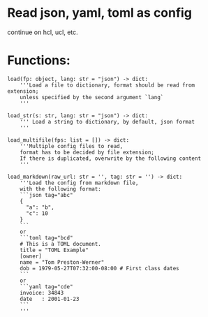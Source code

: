 
# Read json, yaml, toml as config

continue on hcl, ucl, etc.

# Functions:
```
load(fp: object, lang: str = "json") -> dict:
    '''Load a file to dictionary, format should be read from extension;
    unless specified by the second argument `lang`
    '''
```

```
load_str(s: str, lang: str = "json") -> dict:
    ''' Load a string to dictionary, by default, json format
    '''
```

```
load_multifile(fps: list = []) -> dict:
    '''Multiple config files to read,
    format has to be decided by file extension;
    If there is duplicated, overwrite by the following content
    '''
```

```
load_markdown(raw_url: str = '', tag: str = '') -> dict:
    '''Load the config from markdown file,
    with the following format:
    ```json tag="abc"
    {
      "a": "b",
      "c": 10
    }
    ```
    or
    ```toml tag="bcd"
    # This is a TOML document.
    title = "TOML Example"
    [owner]
    name = "Tom Preston-Werner"
    dob = 1979-05-27T07:32:00-08:00 # First class dates
    ```
    or
    ```yaml tag="cde"
    invoice: 34843
    date   : 2001-01-23
    ```
    '''
```
